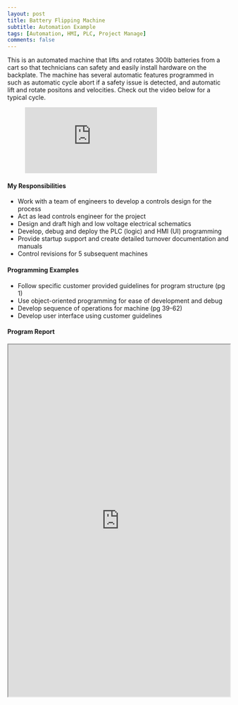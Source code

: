 ```yaml
---
layout: post
title: Battery Flipping Machine
subtitle: Automation Example
tags: [Automation, HMI, PLC, Project Manage]
comments: false
---
```


This is an automated machine that lifts and rotates 300lb batteries from a cart so that technicians can safety and easily install hardware on the backplate. The machine has several automatic features programmed in such as automatic cycle abort if a safety issue is detected, and automatic lift and rotate positons and velocities. Check out the video below for a typical cycle.

<!-- blank line -->
<figure class="video_container">
  <iframe src="https://www.youtube.com/embed/enMumwvLAug" frameborder="0" allowfullscreen="true"> </iframe>
</figure>
<!-- blank line -->

#### My Responsibilities
-	Work with a team of engineers to develop a controls design for the process
-	Act as lead controls engineer for the project
-	Design and draft high and low voltage electrical schematics
-	Develop, debug and deploy the PLC (logic) and HMI (UI) programming
-	Provide startup support and create detailed turnover documentation and manuals
-	Control revisions for 5 subsequent machines
 
#### Programming Examples
-	Follow specific customer provided guidelines for program structure (pg 1)
-	Use object-oriented programming for ease of development and debug
-	Develop sequence of operations for machine (pg 39-62)
-	Develop user interface using customer guidelines

#### Program Report
<iframe src="https://josh-best.github.io/img/BatteryFlippingMachine.pdf" width="100%" height="800px"> </iframe>

